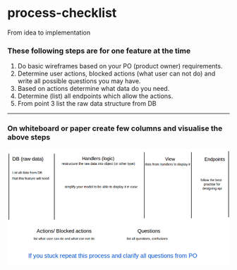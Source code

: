 # process-checklist
From idea to implementation

### These following steps are for one feature at the time

1. Do basic wireframes based on your PO (product owner) requirements.
2. Determine user actions, blocked actions (what user can not do) and write all possible questions you may have.
3. Based on actions determine what data do you need.
4. Determine (list) all endpoints which allow the actions.
5. From point 3 list the raw data structure from DB

<hr/>

### On whiteboard or paper create few columns and visualise the above steps

![example](./img/visual-process.png)
